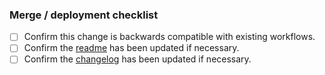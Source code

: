 ### Merge / deployment checklist

- [ ] Confirm this change is backwards compatible with existing workflows.
- [ ] Confirm the [readme](https://github.com/github/codeql-action/blob/main/README.md) has been updated if necessary.
- [ ] Confirm the [changelog](https://github.com/github/codeql-action/blob/main/CHANGELOG.md) has been updated if necessary.
